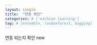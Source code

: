 ```yaml
---
layout: single
title:  "연동 확인"
categories: # ['machine learning']
tag: # [ensemble, randomforest, bagging]
---
```


연동 되는지 확인 new